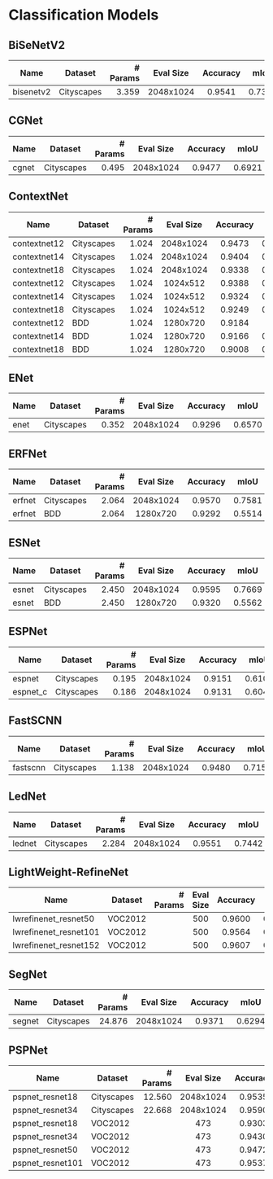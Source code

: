 # Classification Models

## BiSeNetV2

| Name      | Dataset    | # Params | Eval Size | Accuracy |  mIoU  | Weight                                       |
| --------- | ---------- | -------: | :-------: | :------: | :----: | -------------------------------------------- |
| bisenetv2 | Cityscapes |    3.359 | 2048x1024 |  0.9541  | 0.7398 | [weight](bisenetv2-cityscapes-b7183974cf.pt) |

## CGNet

| Name  | Dataset    | # Params | Eval Size | Accuracy |  mIoU  | Weight                                   |
| ----- | ---------- | -------: | :-------: | :------: | :----: | ---------------------------------------- |
| cgnet | Cityscapes |    0.495 | 2048x1024 |  0.9477  | 0.6921 | [weight](cgnet-cityscapes-62109d0141.pt) |

## ContextNet

| Name         | Dataset    | # Params | Eval Size | Accuracy |  mIoU  | Weight                                                   |
| ------------ | ---------- | -------: | :-------: | :------: | :----: | -------------------------------------------------------- |
| contextnet12 | Cityscapes |    1.024 | 2048x1024 |  0.9473  | 0.6874 | [weight](contextnet12-cityscapes-35f9d5cfc2.pt)          |
| contextnet14 | Cityscapes |    1.024 | 2048x1024 |  0.9404  | 0.6710 | [weight](contextnet14-cityscapes-15dc9302ca.pt)          |
| contextnet18 | Cityscapes |    1.024 | 2048x1024 |  0.9338  | 0.6332 | [weight](contextnet18-cityscapes-40bf30973d.pt)          |
| contextnet12 | Cityscapes |    1.024 | 1024x512  |  0.9388  | 0.6571 | [weight](contextnet12-cityscapes-1024x512-6676a2fabe.pt) |
| contextnet14 | Cityscapes |    1.024 | 1024x512  |  0.9324  | 0.6172 | [weight](contextnet14-cityscapes-1024x512-957724c46f.pt) |
| contextnet18 | Cityscapes |    1.024 | 1024x512  |  0.9249  | 0.5734 | [weight](contextnet18-cityscapes-1024x512-951e54bb54.pt) |
| contextnet12 | BDD        |    1.024 | 1280x720  |  0.9184  | 0.519  | [weight](contextnet12-bdd-8da99caf09.pt)                 |
| contextnet14 | BDD        |    1.024 | 1280x720  |  0.9166  | 0.5001 | [weight](contextnet14-bdd-dec859f5bf.pt)                 |
| contextnet18 | BDD        |    1.024 | 1280x720  |  0.9008  | 0.4563 | [weight](contextnet18-bdd-6dac20b713.pt)                 |

## ENet

| Name | Dataset    | # Params | Eval Size | Accuracy |  mIoU  | Weight                                  |
| ---- | ---------- | -------: | :-------: | :------: | :----: | --------------------------------------- |
| enet | Cityscapes |    0.352 | 2048x1024 |  0.9296  | 0.6570 | [weight](enet-cityscapes-d1d1846e3e.pt) |

## ERFNet

| Name   | Dataset    | # Params | Eval Size | Accuracy |  mIoU  | Weight                                    |
| ------ | ---------- | -------: | :-------: | :------: | :----: | ----------------------------------------- |
| erfnet | Cityscapes |    2.064 | 2048x1024 |  0.9570  | 0.7581 | [weight](erfnet-cityscapes-b3c041fa10.pt) |
| erfnet | BDD        |    2.064 | 1280x720  |  0.9292  | 0.5514 | [weight](erfnet-bdd-3b6a15be6c.pt)        |

## ESNet

| Name  | Dataset    | # Params | Eval Size | Accuracy |  mIoU  | Weight                                   |
| ----- | ---------- | -------: | :-------: | :------: | :----: | ---------------------------------------- |
| esnet | Cityscapes |    2.450 | 2048x1024 |  0.9595  | 0.7669 | [weight](esnet-cityscapes-a2fa1056cc.pt) |
| esnet | BDD        |    2.450 | 1280x720  |  0.9320  | 0.5562 | [weight](esnet-bdd-abce67cb30.pt)        |

## ESPNet

| Name     | Dataset    | # Params | Eval Size | Accuracy |  mIoU  | Weight                                      |
| -------- | ---------- | -------: | :-------: | :------: | :----: | ------------------------------------------- |
| espnet   | Cityscapes |    0.195 | 2048x1024 |  0.9151  | 0.6101 | [weight](espnet-cityscapes-d6791c4598.pt)   |
| espnet_c | Cityscapes |    0.186 | 2048x1024 |  0.9131  | 0.6043 | [weight](espnet_c-cityscapes-1f76fe4247.pt) |

## FastSCNN

| Name     | Dataset    | # Params | Eval Size | Accuracy |  mIoU  | Weight                                      |
| -------- | ---------- | -------: | :-------: | :------: | :----: | ------------------------------------------- |
| fastscnn | Cityscapes |    1.138 | 2048x1024 |  0.9480  | 0.7158 | [weight](fastscnn-cityscapes-d94d460efe.pt) |

## LedNet

| Name   | Dataset    | # Params | Eval Size | Accuracy |  mIoU  | Weight                                    |
| ------ | ---------- | -------: | :-------: | :------: | :----: | ----------------------------------------- |
| lednet | Cityscapes |    2.284 | 2048x1024 |  0.9551  | 0.7442 | [weight](lednet-cityscapes-9fa2a8ee12.pt) |

## LightWeight-RefineNet

| Name                  | Dataset | # Params | Eval Size | Accuracy |  mIoU  | Weight                                            |
| --------------------- | ------- | -------: | :-------: | :------: | :----: | ------------------------------------------------- |
| lwrefinenet_resnet50  | VOC2012 |          |    500    |  0.9600  | 0.8186 | [weight](lwrefinenet_resnet50-voc-9aabba4cec.pt)  |
| lwrefinenet_resnet101 | VOC2012 |          |    500    |  0.9564  | 0.8022 | [weight](lwrefinenet_resnet101-voc-4a23c15263.pt) |
| lwrefinenet_resnet152 | VOC2012 |          |    500    |  0.9607  | 0.8200 | [weight](lwrefinenet_resnet152-voc-f2d76c1bfe.pt) |

## SegNet

| Name   | Dataset    | # Params | Eval Size | Accuracy |  mIoU  | Weight                                    |
| ------ | ---------- | -------: | :-------: | :------: | :----: | ----------------------------------------- |
| segnet | Cityscapes |   24.876 | 2048x1024 |  0.9371  | 0.6294 | [weight](segnet-cityscapes-2770978b16.pt) |

## PSPNet

| Name             | Dataset    | # Params | Eval Size | Accuracy |  mIoU  | Weight                                             |
| ---------------- | ---------- | -------: | :-------: | :------: | :----: | -------------------------------------------------- |
| pspnet_resnet18  | Cityscapes |   12.560 | 2048x1024 |  0.9535  | 0.7391 | [weight](pspnet_resnet18-cityscapes-74cdcf03c8.pt) |
| pspnet_resnet34  | Cityscapes |   22.668 | 2048x1024 |  0.9590  | 0.7678 | [weight](pspnet_resnet34-cityscapes-6b341e14a4.pt) |
| pspnet_resnet18  | VOC2012    |          |    473    |  0.9303  | 0.7064 | [weight](pspnet_resnet18-voc-36e19907f0.pt)        |
| pspnet_resnet34  | VOC2012    |          |    473    |  0.9430  | 0.7541 | [weight](pspnet_resnet34-voc-f11898f0ea.pt)        |
| pspnet_resnet50  | VOC2012    |          |    473    |  0.9472  | 0.7724 | [weight](pspnet_resnet50-voc-18bbc73a95.pt)        |
| pspnet_resnet101 | VOC2012    |          |    473    |  0.9537  | 0.7982 | [weight](pspnet_resnet101-voc-8307b89264.pt)       |
